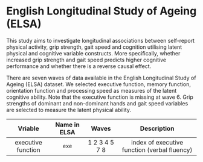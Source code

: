 # English Longitudinal Study of Ageing (ELSA)

This study aims to investigate longitudinal associations between self-report physical activity, grip strength, gait speed and cognition utilising latent physical and cognitive variable constructs. More specifically, whether increased grip strength and gait speed predicts higher cognitive performance and whether there is a reverse causal effect.

There are seven waves of data available in the English Longitudinal Study of Ageing (ELSA) dataset. We selected executive function, memory function, orientation function and processing speed as measures of the latent cognitive ability. Note that the executive function is missing at wave 6. Grip strengths of dominant and non-dominant hands and gait speed variables are selected to measure the latent physical ability. 

| Vriable | Name in ELSA | Waves | Description |
| :---: | :---: | :---: | :---: |
| executive function | `exe` | 1 2 3 4 5 7 8 | index of executive function (verbal fluency) |

